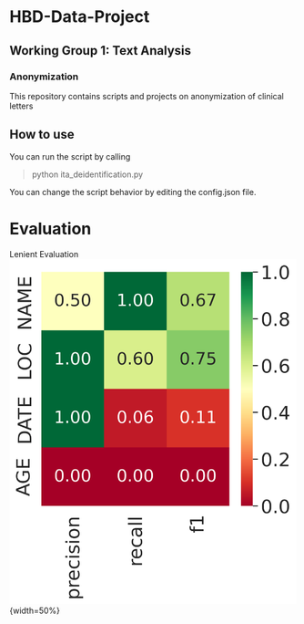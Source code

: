 # HBD-Data-Project
## Working Group 1: Text Analysis
### Anonymization
This repository contains scripts and projects on anonymization of clinical letters

## How to use
You can run the script by calling 
> python ita_deidentification.py

You can change the script behavior by editing the config.json file.  

# Evaluation
Lenient Evaluation
![Heat](https://github.com/cuya26/hbd-anonymization/blob/main/QUESTIONS_heat.png?raw=true){width=50%}
